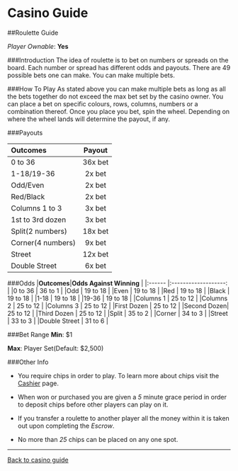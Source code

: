 # Casino Guide

##Roulette Guide

*Player Ownable*: **Yes**

###Introduction
The idea of roulette is to bet on numbers or spreads on the board. Each number or
spread has different odds and payouts. There are 49 possible bets one can make.
You can make multiple bets.

###How To Play
As stated above you can make multiple bets as long as all the bets together
do not exceed the max bet set by the casino owner. You can place a bet on specific
colours, rows, columns, numbers or a combination thereof. Once you place you bet, 
spin the wheel. Depending on where the wheel lands will determine the payout, if any.

###Payouts

|**Outcomes** 		  |**Payout**  |
|:------     		  |:------:    |
|0 to 36  		  | 36x bet |
|1-18/19-36		  | 2x bet |
|Odd/Even	          | 2x bet |
|Red/Black        	  | 2x bet |
|Columns 1 to 3           | 3x bet |
|1st to 3rd dozen         | 3x bet |
|Split(2 numbers)         | 18x bet |
|Corner(4 numbers)        | 9x bet |
|Street 		  | 12x bet |
|Double Street 		  | 6x bet |

###Odds 
|**Outcomes**|**Odds Against Winning**  |
|:------     |:-------------------:     |
|0 to 36     | 36 to 1    |
|Odd   	     | 19 to 18   |
|Even  	     | 19 to 18   |
|Red   	     | 19 to 18   |
|Black 	     | 19 to 18   |
|1-18  	     | 19 to 18   |
|19-36 	     | 19 to 18   |
|Columns 1   | 25 to 12   |
|Columns 2   | 25 to 12   |
|Columns 3   | 25 to 12   |
|First Dozen | 25 to 12   |
|Second Dozen| 25 to 12   |
|Third Dozen | 25 to 12   |
|Split	     |  35 to 2   |
|Corner	     |  34 to 3   |
|Street      |  33 to 3   |
|Double Street |  31 to 6 |

###Bet Range
**Min**: $1

**Max**: Player Set(Default: $2,500)

###Other Info
* You require chips in order to play. To learn more about chips visit the
[Cashier](cashier-guide.md) page. 

* When won or purchased you are given a *5* minute grace period in order to deposit
chips before other players can play on it.

* If you transfer a roulette to another player all the money within it is 
taken out upon completing the *Escrow*.

* No more than *25* chips can be placed on any one spot.

---
[Back to casino guide](casino-main.md)
